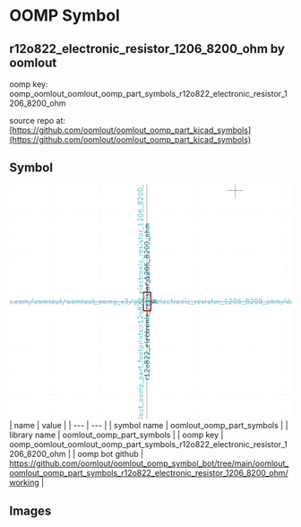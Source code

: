 # OOMP Symbol  
## r12o822_electronic_resistor_1206_8200_ohm  by oomlout  
  
oomp key: oomp_oomlout_oomlout_oomp_part_symbols_r12o822_electronic_resistor_1206_8200_ohm  
  
source repo at: [https://github.com/oomlout/oomlout_oomp_part_kicad_symbols](https://github.com/oomlout/oomlout_oomp_part_kicad_symbols)  
## Symbol  
  
[![working.png](working_600.png)](working.png)  
| name | value | 
| --- | --- | 
| symbol name | oomlout_oomp_part_symbols | 
| library name | oomlout_oomp_part_symbols | 
| oomp key | oomp_oomlout_oomlout_oomp_part_symbols_r12o822_electronic_resistor_1206_8200_ohm | 
| oomp bot github | https://github.com/oomlout/oomlout_oomp_symbol_bot/tree/main/oomlout_oomlout_oomp_part_symbols_r12o822_electronic_resistor_1206_8200_ohm/working | 
## Images  

